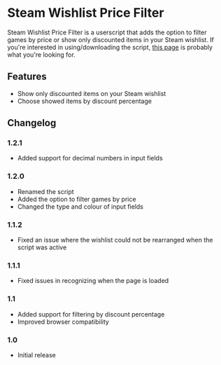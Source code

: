 # Steam Wishlist Price Filter

Steam Wishlist Price Filter is a userscript that adds the option to filter games
by price or show only discounted items in your Steam wishlist. If you're
interested in using/downloading the script,
[this page](https://xiyng.github.io/steam-wishlist-price-filter/) is probably
what you're looking for.

## Features

- Show only discounted items on your Steam wishlist
- Choose showed items by discount percentage

## Changelog

### 1.2.1

- Added support for decimal numbers in input fields

### 1.2.0

- Renamed the script
- Added the option to filter games by price
- Changed the type and colour of input fields

### 1.1.2

- Fixed an issue where the wishlist could not be rearranged when the script was
  active

### 1.1.1

- Fixed issues in recognizing when the page is loaded

### 1.1

- Added support for filtering by discount percentage
- Improved browser compatibility

### 1.0

- Initial release
